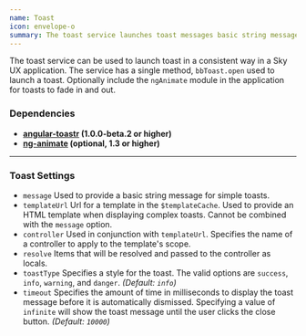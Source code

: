 ```yaml
---
name: Toast
icon: envelope-o
summary: The toast service launches toast messages basic string messages or complex toast messages that use HTML templates.
---
```


The toast service can be used to launch toast in a consistent way in a Sky UX application. The service has a single method, `bbToast.open` used to launch a toast. Optionally include the `ngAnimate` module in the application for toasts to fade in and out.

### Dependencies ###

 - **[angular-toastr](https://github.com/Foxandxss/angular-toastr) (1.0.0-beta.2 or higher)**
 - **[ng-animate](https://docs.angularjs.org/api/ngAnimate) (optional, 1.3 or higher)**

---

### Toast Settings ##

 - `message` Used to provide a basic string message for simple toasts.
 - `templateUrl` Url for a template in the `$templateCache`. Used to provide an HTML template when displaying complex toasts.  Cannot be combined with the `message` option.
 - `controller` Used in conjunction with `templateUrl`. Specifies the name of a controller to apply to the template's scope.
 - `resolve` Items that will be resolved and passed to the controller as locals.
 - `toastType`  Specifies a style for the toast. The valid options are `success`, `info`, `warning`, and `danger`. *(Default: `info`)*
 - `timeout` Specifies the amount of time in milliseconds to display the toast message before it is automatically dismissed.  Specifying a value of `infinite` will show the toast message until the user clicks the close button.  *(Default: `10000`)*
